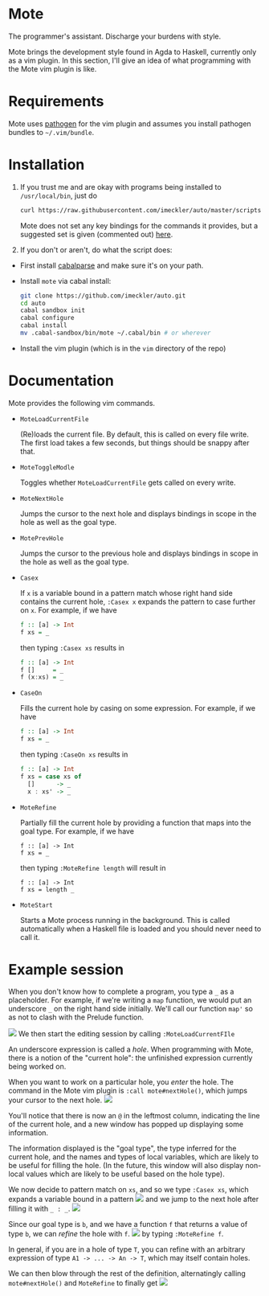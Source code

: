 # Mote

The programmer's assistant. Discharge your burdens with style.

Mote brings the development style found in Agda to Haskell, currently only
as a vim plugin. In this section, I'll give an idea of what programming with
the Mote vim plugin is like.

# Requirements
  Mote uses [pathogen](https://github.com/tpope/vim-pathogen) for the vim plugin and
  assumes you install pathogen bundles to `~/.vim/bundle`.

# Installation
1. If you trust me and are okay with programs being installed to `/usr/local/bin`,
   just do
   ```bash
   curl https://raw.githubusercontent.com/imeckler/auto/master/scripts/install.sh | bash
   ```

   Mote does not set any key bindings for the commands it provides, but a suggested set
   is given (commented out) [here](/vim/ftplugin/haskell.vim).

2. If you don't or aren't, do what the script does:
  - First install [cabalparse](https://github.com/imeckler/cabalparse) and
    make sure it's on your path.
  - Install `mote` via cabal install:

    ```bash
    git clone https://github.com/imeckler/auto.git
    cd auto
    cabal sandbox init
    cabal configure
    cabal install
    mv .cabal-sandbox/bin/mote ~/.cabal/bin # or wherever
    ```
  - Install the vim plugin (which is in the `vim` directory of the repo)

# Documentation

Mote provides the following vim commands.

- `MoteLoadCurrentFile`

  (Re)loads the current file. By default, this is called on every file write.
  The first load takes a few seconds, but things should be snappy after that.

- `MoteToggleModle`

  Toggles whether `MoteLoadCurrentFile` gets called on every write.

- `MoteNextHole`

  Jumps the cursor to the next hole and displays bindings in scope in the hole as
  well as the goal type.

- `MotePrevHole`

  Jumps the cursor to the previous hole and displays bindings in scope in the hole as
  well as the goal type.

- `Casex`

  If `x` is a variable bound in a pattern match whose right hand side contains the
  current hole, `:Casex x` expands the pattern to case further on `x`. For example,
  if we have
  ```haskell
  f :: [a] -> Int
  f xs = _
  ```
  then typing `:Casex xs` results in
  ```haskell
  f :: [a] -> Int
  f []     = _
  f (x:xs) = _
  ```

- `CaseOn`

  Fills the current hole by casing on some expression. For example, if we have
  ```haskell
  f :: [a] -> Int
  f xs = _
  ```
  then typing `:CaseOn xs` results in
  ```haskell
  f :: [a] -> Int
  f xs = case xs of
    []      -> _
    x : xs' -> _
  ```

- `MoteRefine`

  Partially fill the current hole by providing a function that maps into the
  goal type. For example, if we have
  ```
  f :: [a] -> Int
  f xs = _
  ```
  then typing `:MoteRefine length` will result in
  ```
  f :: [a] -> Int
  f xs = length _
  ```

- `MoteStart`

  Starts a Mote process running in the background. This is called automatically
  when a Haskell file is loaded and you should never need to call it.

# Example session
When you don't know how to complete a program, you type a `_` as a placeholder.
For example, if we're writing a `map` function, we would put an underscore `_`
on the right hand side initially. We'll call our function `map'` so as not to
clash with the Prelude function.

![](/images/readme/1.png)
We then start the editing session by calling `:MoteLoadCurrentFIle`

An underscore expression is called a *hole*. When programming with Mote, there is
a notion of the "current hole": the unfinished expression currently being worked on.

When you want to work on a particular hole, you *enter* the hole. The command in the
Mote vim plugin is `:call mote#nextHole()`, which jumps your cursor to the next
hole.
![](/images/readme/3.png)

You'll notice that there is now an `@` in the leftmost column, indicating the line
of the current hole, and a new window has popped up displaying some information.

The information displayed is the "goal type", the type inferred for the current hole,
and the names and types of local variables, which are likely to be useful for filling
the hole. (In the future, this window will also display non-local values which are
likely to be useful based on the hole type).

We now decide to pattern match on `xs`, and so we type `:Casex xs`, which expands a variable
bound in a pattern
![](/images/readme/4.png)
and we jump to the next hole after filling it with `_ : _`.
![](/images/readme/5.png)

Since our goal type is `b`, and we have a function `f` that returns a value of type `b`,
we can *refine* the hole with `f`.
![](/images/readme/6.png)
by typing `:MoteRefine f`.

In general, if you are in a hole of type `T`, you can refine with an arbitrary expression
of type `A1 -> ... -> An -> T`, which may itself contain holes.

We can then blow through the rest of the definition, alternatingly
calling `mote#nextHole()` and `MoteRefine` to finally get
![](/images/readme/10.png)

